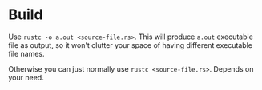 # Build

Use `rustc -o a.out <source-file.rs>`.
This will produce `a.out` executable file as output, so it won't clutter your
space of having different executable file names.

Otherwise you can just normally use `rustc <source-file.rs>`. Depends on your need.
